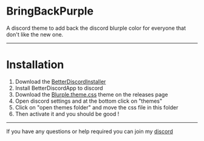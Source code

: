 # BringBackPurple
 A discord theme to add back the discord blurple color for everyone that don't like the new one.

---

# Installation 

1) Download the [BetterDiscordInstaller](https://rauenzi.github.io/BetterDiscordApp/)
2) Install BetterDiscordApp to discord
3) Download the [Blurple.theme.css](https://github.com/Escartem/BringBackBlurple/releases/latest) theme on the releases page
4) Open discord settings and at the bottom click on "themes"
5) Click on "open themes folder" and move the css file in this folder
6) Then activate it and you should be good !

---

If you have any questions or help required you can join my [discord](https://discord.gg/fzRdtVh)
